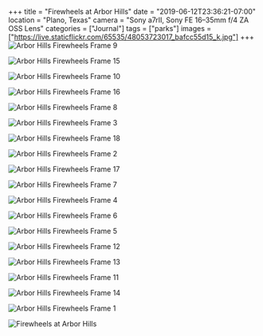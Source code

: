 +++
title = "Firewheels at Arbor Hills"
date = "2019-06-12T23:36:21-07:00"
location = "Plano, Texas"
camera = "Sony a7rII, Sony FE 16–35mm f/4 ZA OSS Lens"
categories = ["Journal"]
tags = ["parks"]
images = ["https://live.staticflickr.com/65535/48053723017_bafcc55d15_k.jpg"]
+++
![Arbor Hills Firewheels Frame 9](https://live.staticflickr.com/65535/48053723017_bafcc55d15_k.jpg)
<!--more-->

![Arbor Hills Firewheels Frame 15](https://live.staticflickr.com/65535/48053722072_867ec642d5_k.jpg)

![Arbor Hills Firewheels Frame 10](https://live.staticflickr.com/65535/48053635501_1f77762765_k.jpg)

![Arbor Hills Firewheels Frame 16](https://live.staticflickr.com/65535/48053634411_8841cfae66_k.jpg)

![Arbor Hills Firewheels Frame 8](https://live.staticflickr.com/65535/48053677763_948b06a4bf_k.jpg)

![Arbor Hills Firewheels Frame 3](https://live.staticflickr.com/65535/48053722812_b972778413_k.jpg)

![Arbor Hills Firewheels Frame 18](https://live.staticflickr.com/65535/48053634061_7d5f2d1ec0_k.jpg)

![Arbor Hills Firewheels Frame 2](https://live.staticflickr.com/65535/48053678618_d915d2a2da_k.jpg)

![Arbor Hills Firewheels Frame 17](https://live.staticflickr.com/65535/48053723277_75b9eada56_k.jpg)

![Arbor Hills Firewheels Frame 7](https://live.staticflickr.com/65535/48053677903_eb135430db_k.jpg)

![Arbor Hills Firewheels Frame 4](https://live.staticflickr.com/65535/48053722732_80f519e5bc_k.jpg)

![Arbor Hills Firewheels Frame 6](https://live.staticflickr.com/65535/48053679013_e0ee2b6615_k.jpg)

![Arbor Hills Firewheels Frame 5](https://live.staticflickr.com/65535/48053678453_d50f51ec57_k.jpg)

![Arbor Hills Firewheels Frame 12](https://live.staticflickr.com/65535/48053723217_f1917336c1_k.jpg)

![Arbor Hills Firewheels Frame 13](https://live.staticflickr.com/65535/48053635441_24bb0f65c7_k.jpg)

![Arbor Hills Firewheels Frame 11](https://live.staticflickr.com/65535/48053679128_d19ba152e1_k.jpg)

![Arbor Hills Firewheels Frame 14](https://live.staticflickr.com/65535/48053634341_e9f3964fc2_k.jpg)

![Arbor Hills Firewheels Frame 1](https://live.staticflickr.com/65535/48053678868_79ee4adb4b_k.jpg)

![Firewheels at Arbor Hills](https://live.staticflickr.com/65535/48053635356_f2600979eb_k.jpg)

